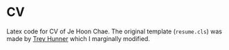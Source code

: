 # CV

Latex code for CV of Je Hoon Chae.
The original template (`resume.cls`) was made by [Trey Hunner](https://github.com/treyhunner/resume) which I marginally modified.
